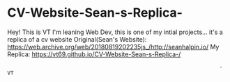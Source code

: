 # CV-Website-Sean-s-Replica-
Hey!
This is VT 
I'm leaning Web Dev, this is one of  my intial projects...
it's a replica of a cv website 
Original(Sean's Website): https://web.archive.org/web/20180819202235js_/http://seanhalpin.io/
My Replica: https://vt69.github.io/CV-Website-Sean-s-Replica-/
                              
                              
                                                                        
                                                                        
                                                                        - VT
